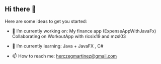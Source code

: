 ## Hi there 👋

Here are some ideas to get you started:

- 🔭 I’m currently working on:
  My finance app (ExpenseAppWithJavaFx)
  Collaborating on WorkoutApp with ricsix19 and mzsl03

- 🌱 I’m currently learning:
  Java + JavaFX , C#

- 📫 How to reach me:
  herczegmartinez@gmail.com
